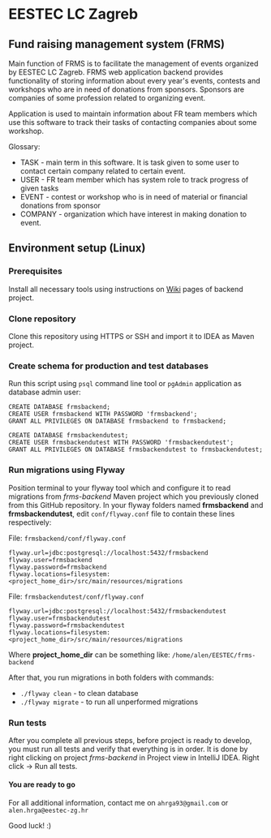 # EESTEC LC Zagreb
## Fund raising management system (FRMS)

Main function of FRMS is to facilitate the management of events organized by EESTEC LC Zagreb. FRMS web application backend provides functionality of storing information about every year's events, contests and workshops who are in need of donations from sponsors. Sponsors are companies of some profession related to organizing event.

Application is used to maintain information about FR team members which use this software to track their tasks of contacting companies about some workshop.

Glossary:

* TASK - main term in this software. It is task given to some user to contact certain company related to certain event.
* USER - FR team member which has system role to track progress of given tasks
* EVENT - contest or workshop who is in need of material or financial donations from sponsor
* COMPANY - organization which have interest in making donation to event.

## Environment setup (Linux)

### Prerequisites
Install all necessary tools using instructions on [Wiki](https://github.com/KaidanAlenko/frms-backend/wiki/Upute-za-instalaciju-potrebnih-alata) pages of backend project.

### Clone repository
Clone this repository using HTTPS or SSH and import it to IDEA as Maven project.

### Create schema for production and test databases
Run this script using `psql` command line tool or `pgAdmin` application as database admin user:

    CREATE DATABASE frmsbackend;
    CREATE USER frmsbackend WITH PASSWORD 'frmsbackend';
    GRANT ALL PRIVILEGES ON DATABASE frmsbackend to frmsbackend;

    CREATE DATABASE frmsbackendutest;
    CREATE USER frmsbackendutest WITH PASSWORD 'frmsbackendutest';
    GRANT ALL PRIVILEGES ON DATABASE frmsbackendutest to frmsbackendutest;

### Run migrations using Flyway

Position terminal to your flyway tool which and configure it to read migrations from *frms-backend* Maven project which you previously cloned from this GitHub repository. In your flyway folders named **frmsbackend** and **frmsbackendutest**, edit `conf/flyway.conf` file to contain these lines respectively:

File: `frmsbackend/conf/flyway.conf`

    flyway.url=jdbc:postgresql://localhost:5432/frmsbackend
    flyway.user=frmsbackend
    flyway.password=frmsbackend
    flyway.locations=filesystem:<project_home_dir>/src/main/resources/migrations

File: `frmsbackendutest/conf/flyway.conf`

    flyway.url=jdbc:postgresql://localhost:5432/frmsbackendutest
    flyway.user=frmsbackendutest
    flyway.password=frmsbackendutest
    flyway.locations=filesystem:<project_home_dir>/src/main/resources/migrations

Where **project_home_dir** can be something like: `/home/alen/EESTEC/frms-backend`

After that, you run migrations in both folders with commands:
* `./flyway clean` - to clean database
* `./flyway migrate` - to run all unperformed migrations

### Run tests
After you complete all previous steps, before project is ready to develop, you must run all tests and verify that everything is in order. It is done by right clicking on project *frms-backend* in Project view in IntelliJ IDEA. Right click -> Run all tests.

#### You are ready to go
For all additional information, contact me on `ahrga93@gmail.com` or `alen.hrga@eestec-zg.hr`

Good luck! :)

